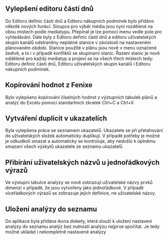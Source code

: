 ﻿---
categories: [fenix]
layout: fenix
---
## Vylepšení editoru částí dnů
Do Editoru definic částí dnů a Editoru nákupních podmínek bylo přidáno několik nových funkcí. Sloupce pro výběr média jsou nyní 
rozdělené na obou místech podle mediatypu. Přepínat je lze pomocí menu vedle pole pro vyhledávání. Dále byly z Editoru definic částí 
dnů a editoru uživatelských skupin kanálů odstraněny neplatné stanice v závislosti na nastaveném plánovaném období. Stanice použité 
v plánu jsou nově v menu označené šedivě, a to i v případě konfliktů se skupinami stanic. Řazení stanic je nově oddělené pro každý 
mediatyp a projeví se na všech třech místech tedy: Editoru definic částí dnů, Editoru uživatelských skupin kanálů i 
Editoru nákupních podmínek.

## Kopírování hodnot z Fenixe
Bylo vylepšeno kopírování číselných hodnot z výstupních tabulek plánů a analýz do Excelu pomocí standartních zkratek Ctrl+C a Ctrl+V.

## Vytváření duplicit v ukazatelích 
Byla vylepšena práce se seznamem ukazatelů. Ukazatele se při přetahování do uživatelských složek automaticky duplikují. 
V případě potřeby je možné je odkudkoli smazat a automaticky se kontroluje, aby nedošlo k úplnému smazaní všech výskytů 
ukazatele ze seznamu ukazatelů

## Přibírání uživatelských názvů u jednořádkových výrazů
Ve výstupní tabulce analýzy se nově zobrazují uživatelské názvy prvků dimenzí v případě, že jsou vytvořeny jako jednořádkové. 
V případě víceřádkových výrazů se zobrazuje jejich definice, ne uživatelské názvy.

## Uložení analýzy do seznamu
Do aplikace byla přidána ikona diskety, která slouží k uložení nastavení analýzy do seznamu analýz bez nutnosti analýzu 
nejprve spočítat. Je tedy možné ukládat i nekompletně nastavené analýzy
